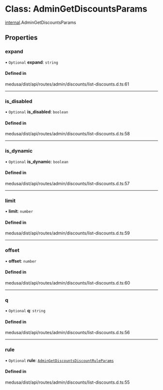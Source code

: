 # Class: AdminGetDiscountsParams

[internal](../modules/internal-6.md).AdminGetDiscountsParams

## Properties

### expand

• `Optional` **expand**: `string`

#### Defined in

medusa/dist/api/routes/admin/discounts/list-discounts.d.ts:61

___

### is\_disabled

• `Optional` **is\_disabled**: `boolean`

#### Defined in

medusa/dist/api/routes/admin/discounts/list-discounts.d.ts:58

___

### is\_dynamic

• `Optional` **is\_dynamic**: `boolean`

#### Defined in

medusa/dist/api/routes/admin/discounts/list-discounts.d.ts:57

___

### limit

• **limit**: `number`

#### Defined in

medusa/dist/api/routes/admin/discounts/list-discounts.d.ts:59

___

### offset

• **offset**: `number`

#### Defined in

medusa/dist/api/routes/admin/discounts/list-discounts.d.ts:60

___

### q

• `Optional` **q**: `string`

#### Defined in

medusa/dist/api/routes/admin/discounts/list-discounts.d.ts:56

___

### rule

• `Optional` **rule**: [`AdminGetDiscountsDiscountRuleParams`](internal-6.AdminGetDiscountsDiscountRuleParams.md)

#### Defined in

medusa/dist/api/routes/admin/discounts/list-discounts.d.ts:55
